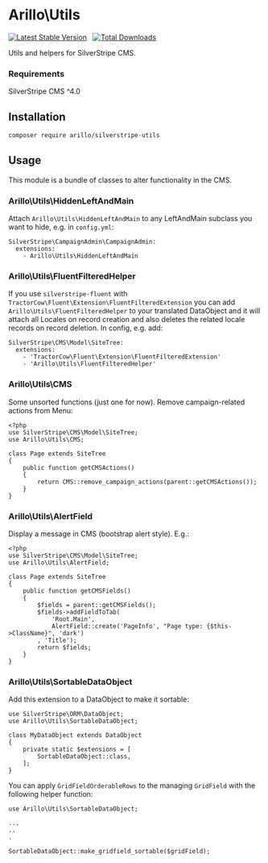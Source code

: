 # Arillo\Utils

[![Latest Stable Version](https://poser.pugx.org/arillo/silverstripe-utils/v/stable?format=flat)](https://packagist.org/packages/arillo/silverstripe-utils)
&nbsp;
[![Total Downloads](https://poser.pugx.org/arillo/silverstripe-utils/downloads?format=flat)](https://packagist.org/packages/arillo/silverstripe-utils)

Utils and helpers for SilverStripe CMS.

### Requirements

SilverStripe CMS ^4.0

## Installation

```bash
composer require arillo/silverstripe-utils
```

## Usage

This module is a bundle of classes to alter functionality in the CMS.

### Arillo\Utils\HiddenLeftAndMain

Attach `Arillo\Utils\HiddenLeftAndMain` to any LeftAndMain subclass you want to hide, e.g. in `config.yml`:

```
SilverStripe\CampaignAdmin\CampaignAdmin:
  extensions:
    - Arillo\Utils\HiddenLeftAndMain
```

### Arillo\Utils\FluentFilteredHelper

If you use `silverstripe-fluent` with `TractorCow\Fluent\Extension\FluentFilteredExtension` you can add `Arillo\Utils\FluentFilteredHelper` to your translated DataObject and it will attach all Locales on record creation and also deletes the related locale records on record deletion. In config, e.g. add:

```
SilverStripe\CMS\Model\SiteTree:
  extensions:
    - 'TractorCow\Fluent\Extension\FluentFilteredExtension'
    - 'Arillo\Utils\FluentFilteredHelper'
```

### Arillo\Utils\CMS

Some unsorted functions (just one for now).
Remove campaign-related actions from Menu:

```
<?php
use SilverStripe\CMS\Model\SiteTree;
use Arillo\Utils\CMS;

class Page extends SiteTree
{
    public function getCMSActions()
    {
        return CMS::remove_campaign_actions(parent::getCMSActions());
    }
}
```

### Arillo\Utils\AlertField

Display a message in CMS (bootstrap alert style). E.g.:

```
<?php
use SilverStripe\CMS\Model\SiteTree;
use Arillo\Utils\AlertField;

class Page extends SiteTree
{
    public function getCMSFields()
    {
        $fields = parent::getCMSFields();
        $fields->addFieldToTab(
            'Root.Main',
            AlertField::create('PageInfo', "Page type: {$this->ClassName}", 'dark')
        , 'Title');
        return $fields;
    }
}
```

### Arillo\Utils\SortableDataObject

Add this extension to a DataObject to make it sortable:

```
use SilverStripe\ORM\DataObject;
use Arillo\Utils\SortableDataObject;

class MyDataObject extends DataObject
{
    private static $extensions = [
        SortableDataObject::class,
    ];
}
```

You can apply `GridFieldOrderableRows` to the managing `GridField` with the following helper function:

```
use Arillo\Utils\SortableDataObject;

...
..
.

SortableDataObject::make_gridfield_sortable($gridField);
```
